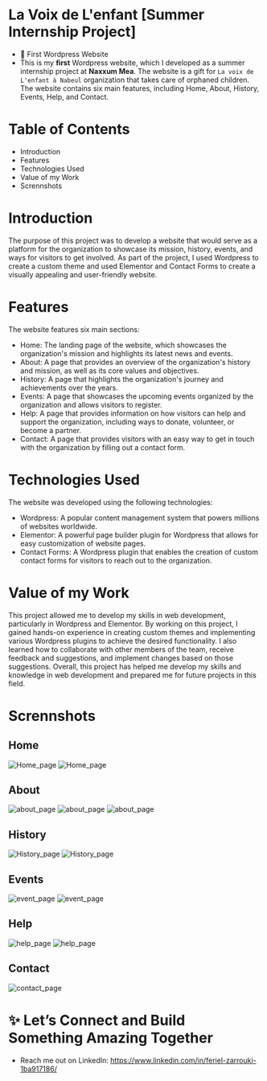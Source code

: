 # La Voix de L'enfant [Summer Internship Project]
- 👀 First Wordpress Website 
- This is my **first** Wordpress website, which I developed as a summer internship project at **Naxxum Mea**. The website is a gift for `La voix de L'enfant à Nabeul` organization that takes care of orphaned children. The website contains six main features, including Home, About, History, Events, Help, and Contact.

# Table of Contents
- Introduction
- Features
- Technologies Used
- Value of my Work
- Scrennshots

# Introduction
The purpose of this project was to develop a website that would serve as a platform for the organization to showcase its mission, history, events, and ways for visitors to get involved. As part of the project, I used Wordpress to create a custom theme and used Elementor and Contact Forms to create a visually appealing and user-friendly website.

# Features
The website features six main sections:
- Home: The landing page of the website, which showcases the organization's mission and highlights its latest news and events.
- About: A page that provides an overview of the organization's history and mission, as well as its core values and objectives.
- History: A page that highlights the organization's journey and achievements over the years.
- Events: A page that showcases the upcoming events organized by the organization and allows visitors to register.
- Help: A page that provides information on how visitors can help and support the organization, including ways to donate, volunteer, or become a partner.
- Contact: A page that provides visitors with an easy way to get in touch with the organization by filling out a contact form.

# Technologies Used
The website was developed using the following technologies:

- Wordpress: A popular content management system that powers millions of websites worldwide.
- Elementor: A powerful page builder plugin for Wordpress that allows for easy customization of website pages.
- Contact Forms: A Wordpress plugin that enables the creation of custom contact forms for visitors to reach out to the organization.

# Value of my Work
This project allowed me to develop my skills in web development, particularly in Wordpress and Elementor. By working on this project, I gained hands-on experience in creating custom themes and implementing various Wordpress plugins to achieve the desired functionality. I also learned how to collaborate with other members of the team, receive feedback and suggestions, and implement changes based on those suggestions. Overall, this project has helped me develop my skills and knowledge in web development and prepared me for future projects in this field.

# Scrennshots

## Home 
<div class="gallery">
    <img src="https://github.com/feriel214/La-Voix-De-L-enfant/blob/main/assets/1.PNG" alt="Home_page" > 
   <img src="https://github.com/feriel214/La-Voix-De-L-enfant/blob/main/assets/5.PNG" alt="Home_page" > 
</div>

## About
<div class="gallery">
    <img src="https://github.com/feriel214/La-Voix-De-L-enfant/blob/main/assets/2.PNG" alt="about_page" >
    <img src="https://github.com/feriel214/La-Voix-De-L-enfant/blob/main/assets/3.PNG" alt="about_page" >
    <img src="https://github.com/feriel214/La-Voix-De-L-enfant/blob/main/assets/4.PNG" alt="about_page" >
</div>

##  History
<div class="gallery">
    <img src="https://github.com/feriel214/La-Voix-De-L-enfant/blob/main/assets/6.PNG" alt="History_page" >
    <img src="https://github.com/feriel214/La-Voix-De-L-enfant/blob/main/assets/7.PNG" alt="History_page" >
</div>

## Events
<div class="gallery">
    <img src="https://github.com/feriel214/La-Voix-De-L-enfant/blob/main/assets/8.PNG" alt="event_page" >
    <img src="https://github.com/feriel214/La-Voix-De-L-enfant/blob/main/assets/9.PNG" alt="event_page" >
</div>

## Help 
<div class="gallery">
    <img src="https://github.com/feriel214/La-Voix-De-L-enfant/blob/main/assets/10.PNG" alt="help_page" >
    <img src="https://github.com/feriel214/La-Voix-De-L-enfant/blob/main/assets/11.PNG" alt="help_page" >
</div>

## Contact
<div class="gallery">
    <img src="https://github.com/feriel214/La-Voix-De-L-enfant/blob/main/assets/12.PNG" alt="contact_page" >
</div>

# ✨ Let’s Connect and Build Something Amazing Together
- Reach me out on LinkedIn: https://www.linkedin.com/in/feriel-zarrouki-1ba917186/

